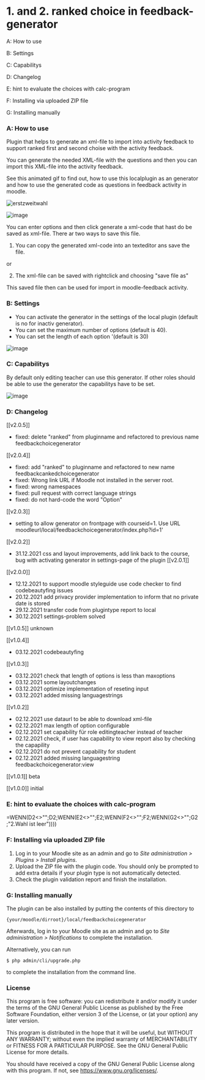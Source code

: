 # 1. and 2. ranked choice in feedback-generator #

A: How to use 

B: Settings 

C: Capabilitys

D: Changelog 

E: hint to evaluate the choices with calc-program 

F: Installing via uploaded ZIP file

G: Installing manually


### A: How to use ###

Plugin that helps to generate an xml-file to import into activity feedback to support ranked first and second choise with the activity feedback.

You can generate the needed XML-file with the questions and then you can import this XML-file into the activity feedback.

See this animated gif to find out, how to use this localplugin as an generator and how to use the generated code as questions in feedback activity in moodle.

![erstzweitwahl](https://user-images.githubusercontent.com/31856043/144657346-a58d6fd1-b3cf-4499-9a60-bf1080575483.gif)

![image](https://user-images.githubusercontent.com/31856043/147839212-c09e9810-af3f-4931-a7a8-be0a683321e2.png)

You can enter options and then click generate a xml-code that hast do be saved as xml-file. 
There ar two ways to save this file. 
1. You can copy the generated xml-code into an texteditor ans save the file. 

or

2. The xml-file can be saved with rightclick and choosing "save file as"

This saved file then can be used for import in moodle-feedback activity.



### B: Settings ###

- You can activate the generator in the settings of the local plugin (default is no for inactiv generator).
- You can set the maximum number of options (default is 40).
- You can set the length of each option '(default is 30)

![image](https://user-images.githubusercontent.com/31856043/147839230-3c9248d2-97ab-4544-8a1d-13343d93089f.png)



### C: Capabilitys ###

By default only editing teacher can use this generator. If other roles should be able to use the generator the capabilitys have to be set.

![image](https://user-images.githubusercontent.com/31856043/147839457-719c90cb-3b93-4c4b-9d14-0893228bf3d8.png)




### D: Changelog ###

[[v2.0.5]]

- fixed: delete "ranked" from pluginname and refactored to previous name feedbackchoicegenerator


[[v2.0.4]]

- fixed: add "ranked" to pluginname and refactored to new name feedbackcankedchoicegenerator
- fixed: Wrong link URL if Moodle not installed in the server root. 
- fixed: wrong namespaces
- fixed: pull request with correct language strings
- fixed: do not hard-code the word "Option"



[[v2.0.3]]

- setting to allow generator on frontpage with courseid=1. Use URL moodleurl/local/feedbackchoicegenerator/index.php?id=1'


[[v2.0.2]]

- 31.12.2021 css and layout improvements, add link back to the course, bug with activating generator in settings-page of the plugin
[[v2.0.1]]

[[v2.0.0]]

- 12.12.2021 to support moodle styleguide use code checker to find codebeautyfing issues
- 20.12.2021 add privacy provider implementation to inform that no private date is stored
- 29.12.2021 transfer code from plugintype report to local
- 30.12.2021 settings-problem solved

[[v1.0.5]]
unknown

[[v1.0.4]]

- 03.12.2021 codebeautyfing

[[v1.0.3]]

- 03.12.2021 check that length of options is less than maxoptions
- 03.12.2021 some layoutchanges
- 03.12.2021 optimize implementation of reseting input
- 03.12.2021 added missing languagestrings


[[v1.0.2]]

- 02.12.2021 use dataurl to be able to download xml-file
- 02.12.2021 max length of option configurable
- 02.12.2021 set capability für role editingteacher instead of teacher
- 02.12.2021 check, if user has capability to view report also by checking the capapility
- 02.12.2021 do not prevent capability for student
- 02.12.2021 added missing languagestring feedbackchoicegenerator:view


[[v1.0.1]] beta

[[v1.0.0]] initial


### E: hint to evaluate the choices with calc-program ###
=WENN(D2<>"";D2;WENN(E2<>"";E2;WENN(F2<>"";F2;WENN(G2<>"";G2;"2.Wahl ist leer"))))


### F: Installing via uploaded ZIP file ###

1. Log in to your Moodle site as an admin and go to _Site administration >
   Plugins > Install plugins_.
2. Upload the ZIP file with the plugin code. You should only be prompted to add
   extra details if your plugin type is not automatically detected.
3. Check the plugin validation report and finish the installation.

### G: Installing manually ###

The plugin can be also installed by putting the contents of this directory to

    {your/moodle/dirroot}/local/feedbackchoicegenerator

Afterwards, log in to your Moodle site as an admin and go to _Site administration >
Notifications_ to complete the installation.

Alternatively, you can run

    $ php admin/cli/upgrade.php

to complete the installation from the command line.

### License ###



This program is free software: you can redistribute it and/or modify it under
the terms of the GNU General Public License as published by the Free Software
Foundation, either version 3 of the License, or (at your option) any later
version.

This program is distributed in the hope that it will be useful, but WITHOUT ANY
WARRANTY; without even the implied warranty of MERCHANTABILITY or FITNESS FOR A
PARTICULAR PURPOSE.  See the GNU General Public License for more details.

You should have received a copy of the GNU General Public License along with
this program.  If not, see <https://www.gnu.org/licenses/>.
